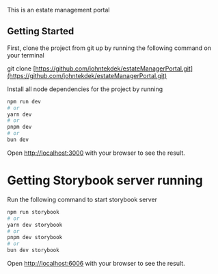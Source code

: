 This is an estate management portal

## Getting Started

First, clone the project from git up by running the following command on your terminal

git clone [https://github.com/johntekdek/estateManagerPortal.git](https://github.com/johntekdek/estateManagerPortal.git)

Install all node dependencies for the project by running

```bash
npm run dev
# or
yarn dev
# or
pnpm dev
# or
bun dev
```

Open [http://localhost:3000](http://localhost:3000) with your browser to see the result.

# Getting Storybook server running

Run the following command to start storybook server

```bash
npm run storybook
# or
yarn dev storybook
# or
pnpm dev storybook
# or
bun dev storybook
```

Open [http://localhost:6006](http://localhost:6006) with your browser to see the result.
